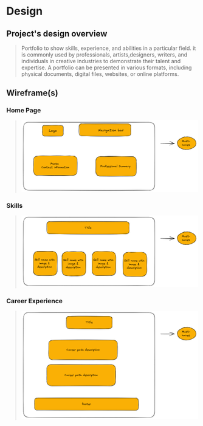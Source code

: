 # Design

## Project's design overview

> Portfolio to show skills, experience, and abilities in a particular field. it
> is commonly used by professionals, artists,designers, writers, and individuals
> in creative industries to demonstrate their talent and expertise. A portfolio
> can be presented in various formats, including physical documents, digital
> files, websites, or online platforms.

## Wireframe(s)

### Home Page

> ![Design](../public/Home.png)

### Skills

> ![Design](../public/Skill.png)

### Career Experience

> ![Design](../public/Career.png)
